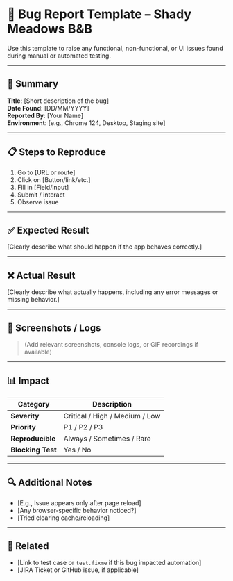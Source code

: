 # 🐞 Bug Report Template – Shady Meadows B&B

Use this template to raise any functional, non-functional, or UI issues found during manual or automated testing.

---

## 🧾 Summary

**Title**: [Short description of the bug]  
**Date Found**: [DD/MM/YYYY]  
**Reported By**: [Your Name]  
**Environment**: [e.g., Chrome 124, Desktop, Staging site]

---

## 📋 Steps to Reproduce

1. Go to [URL or route]
2. Click on [Button/link/etc.]
3. Fill in [Field/input]
4. Submit / interact
5. Observe issue

---

## ✅ Expected Result

[Clearly describe what should happen if the app behaves correctly.]

---

## ❌ Actual Result

[Clearly describe what actually happens, including any error messages or missing behavior.]

---

## 📸 Screenshots / Logs

> (Add relevant screenshots, console logs, or GIF recordings if available)

---

## 📊 Impact

| Category         | Description                                      |
|------------------|--------------------------------------------------|
| **Severity**     | Critical / High / Medium / Low                   |
| **Priority**     | P1 / P2 / P3                                     |
| **Reproducible** | Always / Sometimes / Rare                        |
| **Blocking Test**| Yes / No                                         |

---

## 🔍 Additional Notes

- [E.g., Issue appears only after page reload]
- [Any browser-specific behavior noticed?]
- [Tried clearing cache/reloading]

---

## 🔗 Related

- [Link to test case or `test.fixme` if this bug impacted automation]
- [JIRA Ticket or GitHub issue, if applicable]
